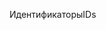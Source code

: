 <span data-ttu-id="72397-101">Идентификаторы</span><span class="sxs-lookup"><span data-stu-id="72397-101">IDs</span></span>